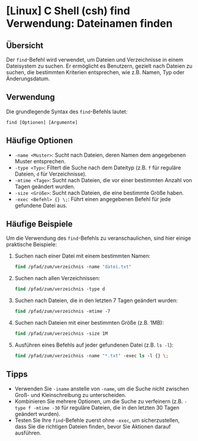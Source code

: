 # [Linux] C Shell (csh) find Verwendung: Dateinamen finden

## Übersicht
Der `find`-Befehl wird verwendet, um Dateien und Verzeichnisse in einem Dateisystem zu suchen. Er ermöglicht es Benutzern, gezielt nach Dateien zu suchen, die bestimmten Kriterien entsprechen, wie z.B. Namen, Typ oder Änderungsdatum.

## Verwendung
Die grundlegende Syntax des `find`-Befehls lautet:

```
find [Optionen] [Argumente]
```

## Häufige Optionen
- `-name <Muster>`: Sucht nach Dateien, deren Namen dem angegebenen Muster entsprechen.
- `-type <Typ>`: Filtert die Suche nach dem Dateityp (z.B. `f` für reguläre Dateien, `d` für Verzeichnisse).
- `-mtime <Tage>`: Sucht nach Dateien, die vor einer bestimmten Anzahl von Tagen geändert wurden.
- `-size <Größe>`: Sucht nach Dateien, die eine bestimmte Größe haben.
- `-exec <Befehl> {} \;`: Führt einen angegebenen Befehl für jede gefundene Datei aus.

## Häufige Beispiele
Um die Verwendung des `find`-Befehls zu veranschaulichen, sind hier einige praktische Beispiele:

1. Suchen nach einer Datei mit einem bestimmten Namen:
   ```csh
   find /pfad/zum/verzeichnis -name "datei.txt"
   ```

2. Suchen nach allen Verzeichnissen:
   ```csh
   find /pfad/zum/verzeichnis -type d
   ```

3. Suchen nach Dateien, die in den letzten 7 Tagen geändert wurden:
   ```csh
   find /pfad/zum/verzeichnis -mtime -7
   ```

4. Suchen nach Dateien mit einer bestimmten Größe (z.B. 1MB):
   ```csh
   find /pfad/zum/verzeichnis -size 1M
   ```

5. Ausführen eines Befehls auf jeder gefundenen Datei (z.B. `ls -l`):
   ```csh
   find /pfad/zum/verzeichnis -name "*.txt" -exec ls -l {} \;
   ```

## Tipps
- Verwenden Sie `-iname` anstelle von `-name`, um die Suche nicht zwischen Groß- und Kleinschreibung zu unterscheiden.
- Kombinieren Sie mehrere Optionen, um die Suche zu verfeinern (z.B. `-type f -mtime -30` für reguläre Dateien, die in den letzten 30 Tagen geändert wurden).
- Testen Sie Ihre `find`-Befehle zuerst ohne `-exec`, um sicherzustellen, dass Sie die richtigen Dateien finden, bevor Sie Aktionen darauf ausführen.